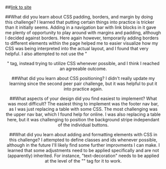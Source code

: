 
##[link to site](http://thepintar.github.io)

##What did you learn about CSS padding, borders, and margin by doing this challenge?
I learned that putting certain things into practice is tricker than it initially seems. Adding in a navigation bar with link blocks in it gave me plenty of opportunity to play around with margins and padding, although I decided against borders. Here again however, temporarily adding borders to different elements within the page helped me to easier visualize how my CSS was being interpreted into the actual layout, and I found that very helpful. I also attempted to not use the "<center>" tag, instead trying to utilize CSS whenever possible, and I think I reached an agreeable outcome.

##What did you learn about CSS positioning?
I didn't really update my learning since the second peer pair challenge, but it was helpful to put it into practice again.

##What aspects of your design did you find easiest to implement? What was most difficult?
The easiest thing to implement was the footer nav bar, as I was just replacing a table with some CSS. The most challenging was the upper nav bar, which I found help for online. I was also replacing a table here, but it was challenging to position the background stripe independant of the individual buttons.

##What did you learn about adding and formatting elements with CSS in this challenge?
I attempted to define classes and ids whenever possible, although in the future I'll likely find some further improvments I can make. I learned that some adjustments need to be applied specifically and are not (apparently) inherited. For instance, "text-decoration" needs to be applied at the level of the "<a>" tag for it to work.